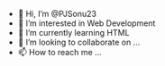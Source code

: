 - 👋 Hi, I’m @PJSonu23
- 👀 I’m interested in Web Development 
- 🌱 I’m currently learning HTML
- 💞️ I’m looking to collaborate on ...
- 📫 How to reach me ...

<!---
PJSonu23/PJSonu23 is a ✨ special ✨ repository because its `README.md` (this file) appears on your GitHub profile.
You can click the Preview link to take a look at your changes.
--->
